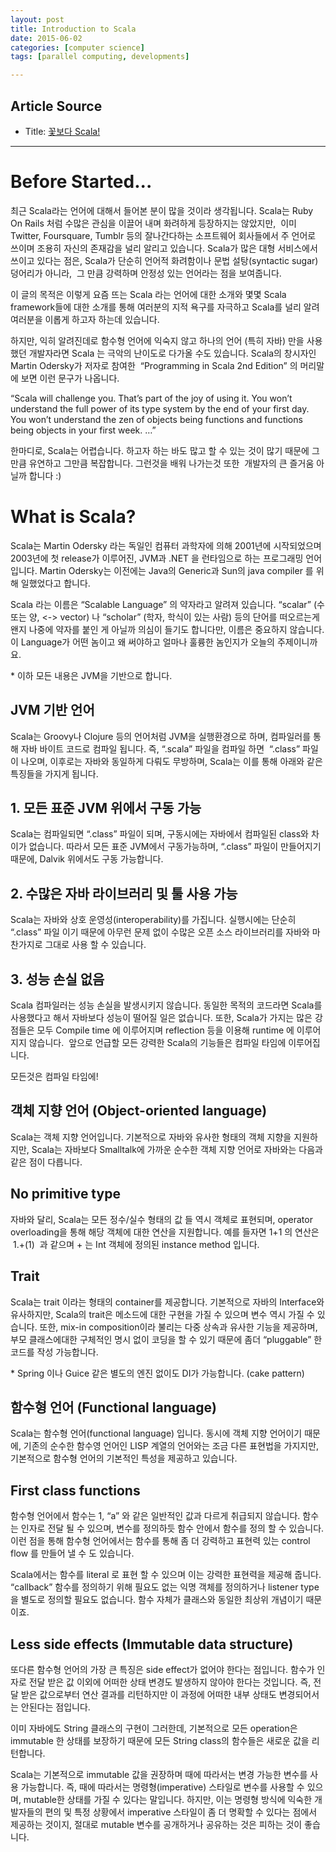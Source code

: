 ```yaml
---
layout: post
title: Introduction to Scala
date: 2015-06-02
categories: [computer science]
tags: [parallel computing, developments]

---
```


## Article Source
* Title: [꽃보다 Scala!](https://docs.google.com/document/pub?id=1kSNKKKwM8rjGhn9Gnw-6Q0VCImpwSRZ7_QzwNwXgMxM)


----



Before Started... 
=================

최근 Scala라는 언어에 대해서 들어본 분이 많을 것이라 생각됩니다. Scala는
Ruby On Rails 처럼 수많은 관심을 이끌어 내며 화려하게 등장하지는
않았지만,  이미 Twitter, Foursquare, Tumblr 등의 잘나간다하는 소프트웨어
회사들에서 주 언어로 쓰이며 조용히 자신의 존재감을 널리 알리고 있습니다.
Scala가 많은 대형 서비스에서 쓰이고 있다는 점은, Scala가 단순히 언어적
화려함이나 문법 설탕(syntactic sugar) 덩어리가 아니라,  그 만큼 강력하며
안정성 있는 언어라는 점을 보여줍니다.

이 글의 목적은 이렇게 요즘 뜨는 Scala 라는 언어에 대한 소개와 몇몇 Scala
framework들에 대한 소개를 통해 여러분의 지적 욕구를 자극하고 Scala를
널리 알려 여러분을 이롭게 하고자 하는데 있습니다.

하지만, 익히 알려진데로 함수형 언어에 익숙지 않고 하나의 언어 (특히
자바) 만을 사용했던 개발자라면 Scala 는 극악의 난이도로 다가올 수도
있습니다. Scala의 창시자인 Martin Odersky가 저자로 참여한  “Programming
in Scala 2nd Edition” 의 머리말에 보면 이런 문구가 나옵니다.

“Scala will challenge you. That’s part of the joy of using it. You won’t
understand the full power of its type system by the end of your first
day. You won’t understand the zen of objects being functions and
functions being objects in your first week. …”

한마디로, Scala는 어렵습니다. 하고자 하는 바도 많고 할 수 있는 것이 많기
때문에 그만큼 유연하고 그만큼 복잡합니다. 그런것을 배워 나가는것 또한
 개발자의 큰 즐거움 아닐까 합니다 :)

What is Scala? 
==============

Scala는 Martin Odersky 라는 독일인 컴퓨터 과학자에 의해 2001년에
시작되었으며 2003년에 첫 release가 이루어진, JVM과 .NET 을 런타임으로
하는 프로그래밍 언어입니다. Martin Odersky는 이전에는 Java의 Generic과
Sun의 java compiler 를 위해 일했었다고 합니다.

Scala 라는 이름은 “Scalable Language” 의 약자라고 알려져 있습니다.
“scalar” (수 또는 양, \<-\> vector) 나 “scholar” (학자, 학식이 있는
사람) 등의 단어를 떠오르는게 왠지 나중에 약자를 붙인 게 아닐까 의심이
들기도 합니다만, 이름은 중요하지 않습니다. 이 Language가 어떤 놈이고 왜
써야하고 얼마나 훌륭한 놈인지가 오늘의 주제이니까요.

\* 이하 모든 내용은 JVM을 기반으로 합니다.

JVM 기반 언어 
-------------

Scala는 Groovy나 Clojure 등의 언어처럼 JVM을 실행환경으로 하며,
컴파일러를 통해 자바 바이트 코드로 컴파일 됩니다. 즉, “.scala” 파일을
컴파일 하면  “.class” 파일이 나오며, 이후로는 자바와 동일하게 다뤄도
무방하며, Scala는 이를 통해 아래와 같은 특징들을 가지게 됩니다.

## 1. 모든 표준 JVM 위에서 구동 가능 

Scala는 컴파일되면 “.class” 파일이 되며, 구동시에는 자바에서 컴파일된
class와 차이가 없습니다. 따라서 모든 표준 JVM에서 구동가능하며, “.class”
파일이 만들어지기 때문에, Dalvik 위에서도 구동 가능합니다.

## 2. 수많은 자바 라이브러리 및 툴 사용 가능 

Scala는 자바와 상호 운영성(interoperability)를 가집니다. 실행시에는
단순히 “.class” 파일 이기 때문에 아무런 문제 없이 수많은 오픈 소스
라이브러리를 자바와 마찬가지로 그대로 사용 할 수 있습니다.

## 3. 성능 손실 없음 

Scala 컴파일러는 성능 손실을 발생시키지 않습니다. 동일한 목적의 코드라면
Scala를 사용했다고 해서 자바보다 성능이 떨어질 일은 없습니다. 또한,
Scala가 가지는 많은 강점들은 모두 Compile time 에 이루어지며 reflection
등을 이용해 runtime 에 이루어 지지 않습니다.  앞으로 언급할 모든 강력한
Scala의 기능들은 컴파일 타임에 이루어집니다.

모든것은 컴파일 타임에!

객체 지향 언어 (Object-oriented language) 
-----------------------------------------

Scala는 객체 지향 언어입니다. 기본적으로 자바와 유사한 형태의 객체
지향을 지원하지만, Scala는 자바보다 Smalltalk에 가까운 순수한 객체 지향
언어로 자바와는 다음과 같은 점이 다릅니다.

## No primitive type 

자바와 달리, Scala는 모든 정수/실수 형태의 값 들 역시 객체로 표현되며,
operator overloading을 통해 해당 객체에 대한 연산을 지원합니다. 예를
들자면 1+1 의 연산은  1.+(1)  과 같으며 + 는 Int 객체에 정의된 instance
method 입니다.

## Trait 

Scala는 trait 이라는 형태의 container를 제공합니다. 기본적으로 자바의
Interface와 유사하지만, Scala의 trait은 메소드에 대한 구현을 가질 수
있으며 변수 역시 가질 수 있습니다. 또한, mix-in composition이라 불리는
다중 상속과 유사한 기능을 제공하며, 부모 클래스에대한 구체적인 명시 없이
코딩을 할 수 있기 때문에 좀더 “pluggable” 한 코드를 작성 가능합니다.

\* Spring 이나 Guice 같은 별도의 엔진 없이도 DI가 가능합니다. (cake
pattern)

함수형 언어 (Functional language) 
---------------------------------

Scala는 함수형 언어(functional language) 입니다. 동시에 객체 지향
언어이기 때문에, 기존의 순수한 함수영 언어인 LISP 계열의 언어와는 조금
다른 표현법을 가지지만, 기본적으로 함수형 언어의 기본적인 특성을
제공하고 있습니다.

## First class functions 

함수형 언어에서 함수는 1, “a” 와 같은 일반적인 값과 다르게 취급되지
않습니다. 함수는 인자로 전달 될 수 있으며, 변수를 정의하듯 함수 안에서
함수를 정의 할 수 있습니다. 이런 점을 통해 함수형 언어에서는 함수를 통해
좀 더 강력하고 표현력 있는 control flow 를 만들어 낼 수 도 있습니다.

Scala에서는 함수를 literal 로 표현 할 수 있으며 이는 강력한 표현력을
제공해 줍니다. “callback” 함수를 정의하기 위해 필요도 없는 익명 객체를
정의하거나 listener type을 별도로 정의할 필요도 없습니다. 함수 자체가
클래스와 동일한 최상위 개념이기 때문이죠.

## Less side effects (Immutable data structure) 

또다른 함수형 언어의 가장 큰 특징은 side effect가 없어야 한다는
점입니다. 함수가 인자로 전달 받은 값 이외에 어떠한 상태 변경도 발생하지
않아야 한다는 것입니다. 즉, 전달 받은 값으로부터 연산 결과를 리턴하지만
이 과정에 어떠한 내부 상태도 변경되어서는 안된다는 점입니다.

이미 자바에도 String 클래스의 구현이 그러한데, 기본적으로 모든
operation은 immutable 한 상태를 보장하기 때문에 모든 String class의
함수들은 새로운 값을 리턴합니다.

Scala는 기본적으로 immutable 값을 권장하며 때에 따라서는 변경 가능한
변수를 사용 가능합니다. 즉, 때에 따라서는 명령형(imperative) 스타일로
변수를 사용할 수 있으며, mutable한 상태를 가질 수 있다는 말입니다.
하지만, 이는 명령형 방식에 익숙한 개발자들의 편의 및 특정 상황에서
imperative 스타일이 좀 더 명확할 수 있다는 점에서 제공하는 것이지,
절대로 mutable 변수를 공개하거나 공유하는 것은 피하는 것이 좋습니다.


